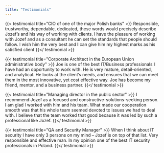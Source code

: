 ```yaml
---
title: "Testimonials"
---
```


{{< testimonial title="CIO of one of the major Polish banks" >}}
Responsible, trustworthy, dependable, dedicated, these words would precisely describe Jozef’s and his way of working with clients. I have the pleasure of working with Jozef and as a consultant he can set the standards that people should follow. I wish him the very best and I can give him my highest marks as his satisfied client
{{</ testimonial >}}

{{< testimonial title="Corporate Architect in the European Union administrative body" >}}
Joe is one of the best IT/Business professionals I have had an opportunity to work with. He is very mature, detail-oriented, and analytical. He looks at the client’s needs, and ensures that we can meet them in the most innovative, yet cost effective way. Joe has become my friend, mentor, and a business partner.
{{</ testimonial >}}

{{< testimonial title="Managing director in the public sector" >}}
I recommend Jozef as a focused and constructive-solutions-seeking person. I am glad I worked with him and his team. What made our cooperation smooth was that his whole team seemed devoted to issues we had to deal with. I believe that the team worked that good because it was led by such a professional like Jozef.
{{</ testimonial >}}

{{< testimonial title="QA and Security Manager" >}}
When I think about IT security I have only 3 persons on my mind – Jozef is on top of that list. Very responsible and effective man. In my opinion one of the best IT security professionals in Poland.
{{</ testimonial >}}
